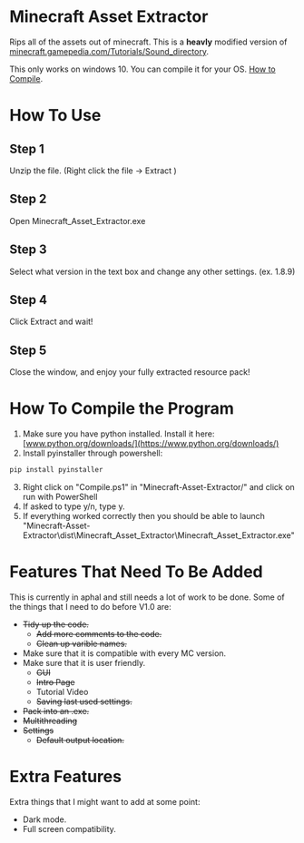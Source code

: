 # Minecraft Asset Extractor
Rips all of the assets out of minecraft. This is a **heavly** modified version of [minecraft.gamepedia.com/Tutorials/Sound_directory](https://minecraft.gamepedia.com/Tutorials/Sound_directory).

This only works on windows 10. You can compile it for your OS. [How to Compile](#how-to-compile-the-program).

# How To Use
## Step 1
Unzip the file. (Right click the file -> Extract )
## Step 2
Open Minecraft_Asset_Extractor.exe
## Step 3
Select what version in the text box and change any other settings. (ex. 1.8.9)
## Step 4
Click Extract and wait!
## Step 5
Close the window, and enjoy your fully extracted resource pack!
  
# How To Compile the Program
1. Make sure you have python installed. Install it here: [www.python.org/downloads/](https://www.python.org/downloads/)
2. Install pyinstaller through powershell:
```powershell
pip install pyinstaller
```
3. Right click on "Compile.ps1" in "Minecraft-Asset-Extractor/" and click on run with PowerShell
4. If asked to type y/n, type y.
5. If everything worked correctly then you should be able to launch "Minecraft-Asset-Extractor\dist\Minecraft_Asset_Extractor\Minecraft_Asset_Extractor.exe"

# Features That Need To Be Added
This is currently in aphal and still needs a lot of work to be done. Some of the things that I need to do before V1.0 are:
- ~~Tidy up the code.~~
  - ~~Add more comments to the code.~~
  - ~~Clean up varible names.~~
- Make sure that it is compatible with every MC version.
- Make sure that it is user friendly.
  - ~~GUI~~
  - ~~Intro Page~~
  - Tutorial Video
  - ~~Saving last used settings.~~
- ~~Pack into an .exe.~~
- ~~Multithreading~~
- ~~Settings~~
   - ~~Default output location.~~

# Extra Features
Extra things that I might want to add at some point:
- Dark mode.
- Full screen compatibility.
